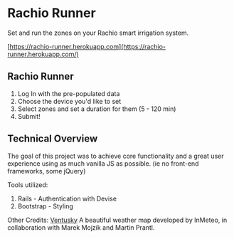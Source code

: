 # Rachio Runner

Set and run the zones on your Rachio smart irrigation system.

[https://rachio-runner.herokuapp.com](https://rachio-runner.herokuapp.com/)

## Rachio Runner
1. Log In with the pre-populated data
2. Choose the device you'd like to set
3. Select zones and set a duration for them (5 - 120 min)
4. Submit!

## Technical Overview
The goal of this project was to achieve core functionality and a great user experience
using as much vanilla JS as possible. (ie no front-end frameworks, some jQuery)

Tools utilized:
1. Rails - Authentication with Devise
2. Bootstrap - Styling


Other Credits:
[Ventusky](https://www.ventusky.com/) 
A beautiful weather map developed by InMeteo, in collaboration with Marek Mojzík and Martin Prantl.


